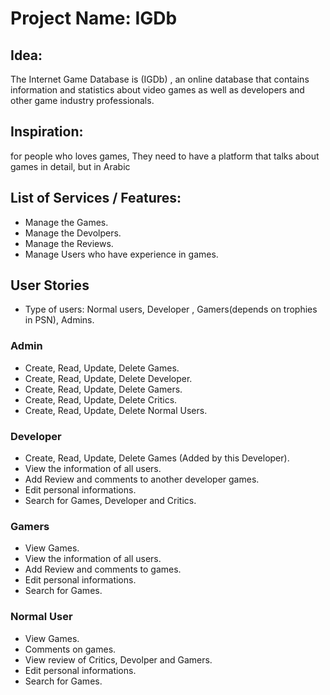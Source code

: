 # Project Name: IGDb

## Idea:
The Internet Game Database is (IGDb) , an online database that contains information and statistics about video games as well as developers and other game industry professionals.

## Inspiration:
for people who loves games, They need to have a platform that talks about games in detail, but in Arabic


## List of Services / Features:

- Manage the Games.
- Manage the Devolpers.
- Manage the Reviews.
- Manage Users who have experience in games.


## User Stories
- Type of users: Normal users, Developer , Gamers(depends on trophies in PSN), Admins.

### Admin

- Create, Read, Update, Delete Games.
- Create, Read, Update, Delete Developer.
- Create, Read, Update, Delete Gamers.
- Create, Read, Update, Delete Critics.
- Create, Read, Update, Delete Normal Users.

### Developer

- Create, Read, Update, Delete Games (Added by this Developer).
- View the information of all users.
- Add Review and comments to another developer games.
- Edit personal informations.
- Search for Games, Developer and Critics.

### Gamers

- View Games.
- View the information of all users.
- Add Review and comments to games.
- Edit personal informations.
- Search for Games.

### Normal User

- View Games.
- Comments on games.
- View review of Critics, Devolper and Gamers.
- Edit personal informations.
- Search for Games.
